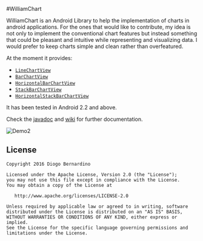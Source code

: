 #WilliamChart

WilliamChart is an Android Library to help the implementation of charts in android applications. For the ones that would like to contribute, my idea is not only to implement the conventional chart features but instead something that could be pleasant and intuitive while representing and visualizing data. I would prefer to keep charts simple and clean rather than overfeatured.

At the moment it provides:

* [``LineChartView``][2]
* [``BarChartView``][3]
* [``HorizontalBarChartView``][3]
* [``StackBarChartView``][4]
* [``HorizontalStackBarChartView``][4]

It has been tested in Android 2.2 and above.

Check the [javadoc][7] and [wiki][5] for further documentation.



![Demo2][1]



License
-------

    Copyright 2016 Diogo Bernardino

    Licensed under the Apache License, Version 2.0 (the "License");
    you may not use this file except in compliance with the License.
    You may obtain a copy of the License at

       http://www.apache.org/licenses/LICENSE-2.0

    Unless required by applicable law or agreed to in writing, software
    distributed under the License is distributed on an "AS IS" BASIS,
    WITHOUT WARRANTIES OR CONDITIONS OF ANY KIND, either express or implied.
    See the License for the specific language governing permissions and
    limitations under the License.



[1]: ./art/demo2.gif
[2]: https://github.com/diogobernardino/WilliamChart/wiki/%283%29-Line-Chart
[3]: https://github.com/diogobernardino/WilliamChart/wiki/%284%29-Bar-Chart
[4]: https://github.com/diogobernardino/WilliamChart/wiki/%285%29-Stacked-Chart
[5]: https://github.com/diogobernardino/WilliamChart/wiki
[6]: https://twitter.com/dfbernardino
[7]: http://diogobernardino.github.io/WilliamChart/javadoc/
